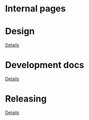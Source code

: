 # Internal pages

# Design
[Details](/design/)

# Development docs
[Details](/dev/)

# Releasing
[Details](/rel/)
 

